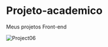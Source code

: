 # Projeto-academico
Meus projetos Front-end

![Project06](https://user-images.githubusercontent.com/108759317/191635626-dd4287aa-1e8f-4c53-adf1-89fa6945d610.gif)
